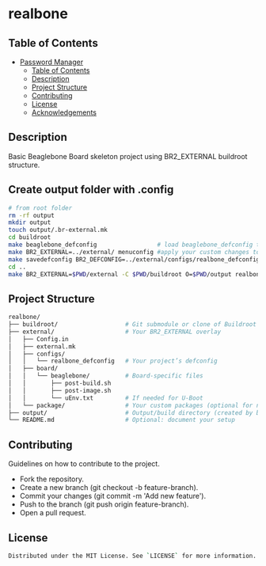 # realbone

## Table of Contents
- [Password Manager](#password-manager)
  - [Table of Contents](#table-of-contents)
  - [Description](#description)
  - [Project Structure](#project-structure)
  - [Contributing](#contributing)
  - [License](#license)
  - [Acknowledgements](#acknowledgements)

## Description

Basic Beaglebone Board skeleton project using BR2_EXTERNAL buildroot structure.

## Create output folder with .config

```bash
# from root folder
rm -rf output
mkdir output
touch output/.br-external.mk
cd buildroot
make beaglebone_defconfig                 # load beaglebone_defconfig to buildroot/.config
make BR2_EXTERNAL=../external/ menuconfig #apply your custom changes to buildroot/.config
make savedefconfig BR2_DEFCONFIG=../external/configs/realbone_defconfig  #save minimal file to external/configs/realbone_defconfig
cd ..
make BR2_EXTERNAL=$PWD/external -C $PWD/buildroot O=$PWD/output realbone_defconfig # write output/.config
```

## Project Structure

```bash
realbone/
├── buildroot/                   # Git submodule or clone of Buildroot
├── external/                    # Your BR2_EXTERNAL overlay
│   ├── Config.in
│   ├── external.mk
│   ├── configs/
│   │   └── realbone_defconfig   # Your project’s defconfig
│   ├── board/
│   │   └── beaglebone/          # Board-specific files
│   │       ├── post-build.sh
│   │       ├── post-image.sh
│   │       └── uEnv.txt         # If needed for U-Boot
│   └── package/                 # Your custom packages (optional for now)
├── output/                      # Output/build directory (created by buildroot)
└── README.md                    # Optional: document your setup
```

## Contributing

Guidelines on how to contribute to the project.
- Fork the repository.
- Create a new branch (git checkout -b feature-branch).
- Commit your changes (git commit -m 'Add new feature').
- Push to the branch (git push origin feature-branch).
- Open a pull request.

## License

```bash
Distributed under the MIT License. See `LICENSE` for more information.
```

